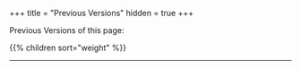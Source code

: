 +++
title = "Previous Versions"
hidden = true
+++

Previous Versions of this page:

{{% children sort="weight" %}}

---


